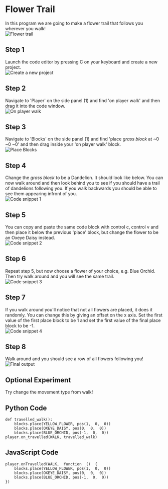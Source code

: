 

# Flower Trail
In this program we are going to make a flower trail that follows you wherever you walk! </br>
![Flower trail](/Assets/Minecraft/Flower%20Trail/Flower%20Trail%20Example.png)

## Step 1
Launch the code editor by pressing C on your keyboard and create a new project. </br>
![Create a new project](/Assets/Minecraft/Flower%20Trail/New%20Project.png)

## Step 2
Navigate to 'Player' on the side panel (1) and find 'on player walk' and then drag it into the code window. </br>
![On player walk](/Assets/Minecraft/Flower%20Trail/Player%20Walk.png)

 ## Step 3
Navigate to 'Blocks' on the side panel (1) and find 'place *grass block* at ~0 ~0 ~0' and then drag inside your 'on player walk' block. </br>
![Place Blocks](/Assets/Minecraft/Flower%20Trail/Blocks%20Place.png)

 ## Step 4
 Change the *grass block* to be a Dandelion. It should look like below. You can now walk around and then look behind you to see if you should have a trail of dandelions following you. If you walk backwards you should be able to see them appearing infront of you. </br>
![Code snippet 1](/Assets/Minecraft/Flower%20Trail/Code%20Snippet%201.png)

 ## Step 5
 You can copy and paste the same code block with control c, control v and then place it below the previous 'place' block, but change the flower to be an Oxeye Daisy instead. </br>
![Code snippet 2](/Assets/Minecraft/Flower%20Trail/Code%20Snippet%202.png)

## Step 6
Repeat step 5, but now choose a flower of your choice, e.g. Blue Orchid. Then try walk around and you will see the same trail. </br>
![Code snippet 3](/Assets/Minecraft/Flower%20Trail/Code%20Snippet%203.png)

## Step 7
If you walk around you'll notice that not all flowers are placed, it does it randomly.
You can change this by giving an offset on the x axis.
Set the first value of the first place block to be 1 and set the first value of the final place block to be -1. </br>
![Code snippet 4](/Assets/Minecraft/Flower%20Trail/Code%20Snippet%204.png)

## Step 8
Walk around and you should see a row of all flowers following you! </br>
![Final output](/Assets/Minecraft/Flower%20Trail/Final%20Output.png)

## Optional Experiment
Try change the movement type from walk!

## Python Code
    def travelled_walk():
	    blocks.place(YELLOW_FLOWER, pos(1,  0,  0))
	    blocks.place(OXEYE_DAISY, pos(0,  0,  0))
	    blocks.place(BLUE_ORCHID, pos(-1,  0,  0))
    player.on_travelled(WALK, travelled_walk)

## JavaScript Code
    player.onTravelled(WALK,  function  ()  {
		blocks.place(YELLOW_FLOWER, pos(1,  0,  0))
		blocks.place(OXEYE_DAISY, pos(0,  0,  0))
		blocks.place(BLUE_ORCHID, pos(-1,  0,  0))
	})
